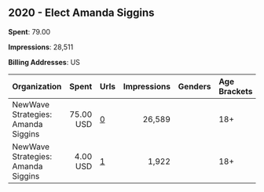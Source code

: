 ## 2020 - Elect Amanda Siggins 
**Spent**: 79.00

**Impressions**: 28,511

**Billing Addresses**: US

|Organization|Spent|Urls|Impressions|Genders|Age Brackets|Country Codes|
|:---|---:|:---|---:|:---|:---|:---|
|NewWave Strategies: Amanda Siggins|75.00 USD|[0](https://www.snap.com/political-ads/asset/b9199ba5eb06c7c426eea05cc87f51d183a29e4d97d9f19e5f81e981e4212134?mediaType=png)|26,589||18+|united states|
|NewWave Strategies: Amanda Siggins|4.00 USD|[1](https://www.snap.com/political-ads/asset/2b20f155ca6bdb7bec991ddad42c0beb8a1a796046559ce6a238c9d5620d0fc4?mediaType=png)|1,922||18+|united states|
